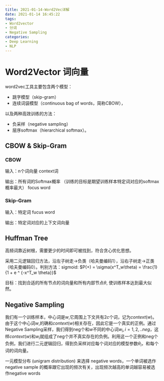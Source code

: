 ```yaml
---
title: 2021-01-14-Word2Vec详解
date: 2021-01-14 16:45:22
tags:
- Word2vector
- 分词
- Negative Sampling
categories:
- Deep Learning
- NLP
---
```


# Word2Vector 词向量

word2vec工具主要包含两个模型：

- 跳字模型（skip-gram）
- 连续词袋模型（continuous bag of words，简称CBOW），

以及两种高效训练的方法：

- 负采样（negative sampling）
- 层序softmax（hierarchical softmax）。

## CBOW & Skip-Gram

### CBOW

输入：n个词向量 context词

输出：所有词的Softmax概率 （训练的目标是期望训练样本特定词对应的softmax概率最大） focus word



### Skip-Gram

输入：特定词 fucus word

输出：特定词对应的上下文词向量



## Huffman Tree

高频词靠近树根，需要更少的时间即可被找到，符合贪心优化思想。

采用二元逻辑回归方法，沿左子树走->负类（哈夫曼编码1），沿右子树走->正类（哈夫曼编码0）。判别方法：sigmoid:   $P(+) = \sigma(x^T_w\theta) = \frac{1}{1 + e ^ {-x^T_w \theta}}$

目标：找到合适的所有节点的词向量和所有内部节点$\theta$, 使训练样本达到最大似然。

## Negative Sampling

我们有一个训练样本，中心词是$w$,它周围上下文共有$2c$个词，记为$context(w)$。由于这个中心词$w$,的确和$context(w)$相关存在，因此它是一个真实的正例。通过Negative Sampling采样，我们得到neg个和$w$不同的中心词$w_i, i=1,2,..neg$，这样$context(w)$和$w_i$就组成了neg个并不真实存在的负例。利用这一个正例和neg个负例，我们进行二元逻辑回归，得到负采样对应每个词对应的模型参数$\theta_i$，和每个词的词向量。



一元模型分布 (unigram distribution) 来选择 negative words，一个单词被选作 negative sample 的概率跟它出现的频次有关，出现频次越高的单词越容易被选作negative words


